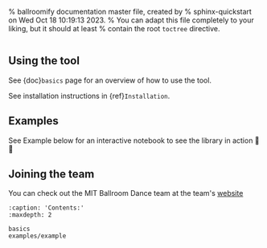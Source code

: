 % ballroomify documentation master file, created by
% sphinx-quickstart on Wed Oct 18 10:19:13 2023.
% You can adapt this file completely to your liking, but it should at least
% contain the root `toctree` directive.

```{include} ../../README.md
```
## Using the tool
See {doc}`basics` page for an overview of how to use the tool.

See installation instructions in {ref}`Installation`.

## Examples
See Example below for an interactive notebook to see the library in action 💃🕺

## Joining the team
You can check out the MIT Ballroom Dance team at the team's [website](http://ballroom.mit.edu/)

```{toctree}
:caption: 'Contents:'
:maxdepth: 2

basics
examples/example
```

<!-- ## Indices and tables

- {ref}`genindex`
- {ref}`modindex`
- {ref}`search` -->
